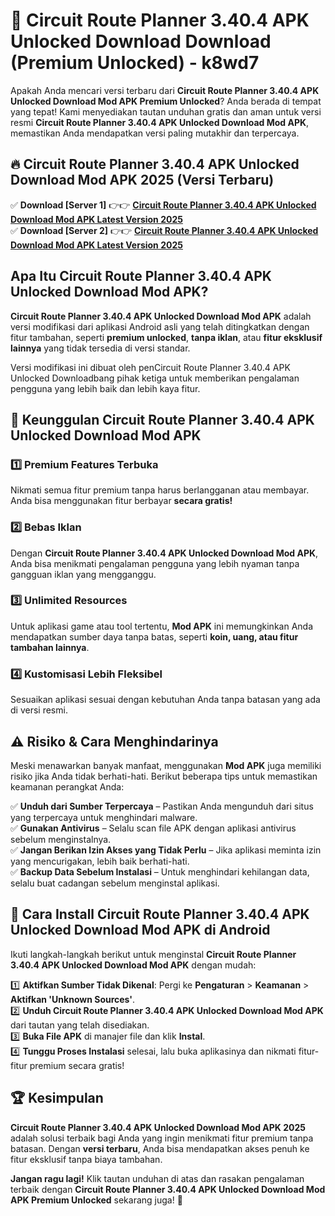 # 🎯 Circuit Route Planner 3.40.4 APK Unlocked Download  Download (Premium Unlocked) -  k8wd7

Apakah Anda mencari versi terbaru dari **Circuit Route Planner 3.40.4 APK Unlocked Download Mod APK Premium Unlocked**? Anda berada di tempat yang tepat! Kami menyediakan tautan unduhan gratis dan aman untuk versi resmi **Circuit Route Planner 3.40.4 APK Unlocked Download Mod APK**, memastikan Anda mendapatkan versi paling mutakhir dan terpercaya.

## 🔥 Circuit Route Planner 3.40.4 APK Unlocked Download Mod APK 2025 (Versi Terbaru)

✅ **Download [Server 1]** 👉👉 [**Circuit Route Planner 3.40.4 APK Unlocked Download Mod APK Latest Version 2025**](https://momento.my/?title=Circuit_Route_Planner_3.40.4_APK_Unlocked_Download)  
✅ **Download [Server 2]** 👉👉 [**Circuit Route Planner 3.40.4 APK Unlocked Download Mod APK Latest Version 2025**](https://momento.my/?title=Circuit_Route_Planner_3.40.4_APK_Unlocked_Download)  

## Apa Itu Circuit Route Planner 3.40.4 APK Unlocked Download Mod APK?

**Circuit Route Planner 3.40.4 APK Unlocked Download Mod APK** adalah versi modifikasi dari aplikasi Android asli yang telah ditingkatkan dengan fitur tambahan, seperti **premium unlocked**, **tanpa iklan**, atau **fitur eksklusif lainnya** yang tidak tersedia di versi standar.

Versi modifikasi ini dibuat oleh penCircuit Route Planner 3.40.4 APK Unlocked Downloadbang pihak ketiga untuk memberikan pengalaman pengguna yang lebih baik dan lebih kaya fitur.

## 🎯 Keunggulan Circuit Route Planner 3.40.4 APK Unlocked Download Mod APK

### 1️⃣ Premium Features Terbuka
Nikmati semua fitur premium tanpa harus berlangganan atau membayar. Anda bisa menggunakan fitur berbayar **secara gratis!**

### 2️⃣ Bebas Iklan
Dengan **Circuit Route Planner 3.40.4 APK Unlocked Download Mod APK**, Anda bisa menikmati pengalaman pengguna yang lebih nyaman tanpa gangguan iklan yang mengganggu.

### 3️⃣ Unlimited Resources
Untuk aplikasi game atau tool tertentu, **Mod APK** ini memungkinkan Anda mendapatkan sumber daya tanpa batas, seperti **koin, uang, atau fitur tambahan lainnya**.

### 4️⃣ Kustomisasi Lebih Fleksibel
Sesuaikan aplikasi sesuai dengan kebutuhan Anda tanpa batasan yang ada di versi resmi.

## ⚠️ Risiko & Cara Menghindarinya

Meski menawarkan banyak manfaat, menggunakan **Mod APK** juga memiliki risiko jika Anda tidak berhati-hati. Berikut beberapa tips untuk memastikan keamanan perangkat Anda:

✅ **Unduh dari Sumber Terpercaya** – Pastikan Anda mengunduh dari situs yang terpercaya untuk menghindari malware.  
✅ **Gunakan Antivirus** – Selalu scan file APK dengan aplikasi antivirus sebelum menginstalnya.  
✅ **Jangan Berikan Izin Akses yang Tidak Perlu** – Jika aplikasi meminta izin yang mencurigakan, lebih baik berhati-hati.  
✅ **Backup Data Sebelum Instalasi** – Untuk menghindari kehilangan data, selalu buat cadangan sebelum menginstal aplikasi.

## 📌 Cara Install Circuit Route Planner 3.40.4 APK Unlocked Download Mod APK di Android

Ikuti langkah-langkah berikut untuk menginstal **Circuit Route Planner 3.40.4 APK Unlocked Download Mod APK** dengan mudah:

1️⃣ **Aktifkan Sumber Tidak Dikenal**: Pergi ke **Pengaturan** > **Keamanan** > **Aktifkan 'Unknown Sources'**.  
2️⃣ **Unduh Circuit Route Planner 3.40.4 APK Unlocked Download Mod APK** dari tautan yang telah disediakan.  
3️⃣ **Buka File APK** di manajer file dan klik **Instal**.  
4️⃣ **Tunggu Proses Instalasi** selesai, lalu buka aplikasinya dan nikmati fitur-fitur premium secara gratis!

## 🏆 Kesimpulan

**Circuit Route Planner 3.40.4 APK Unlocked Download Mod APK 2025** adalah solusi terbaik bagi Anda yang ingin menikmati fitur premium tanpa batasan. Dengan **versi terbaru**, Anda bisa mendapatkan akses penuh ke fitur eksklusif tanpa biaya tambahan.

**Jangan ragu lagi!** Klik tautan unduhan di atas dan rasakan pengalaman terbaik dengan **Circuit Route Planner 3.40.4 APK Unlocked Download Mod APK Premium Unlocked** sekarang juga! 🚀
